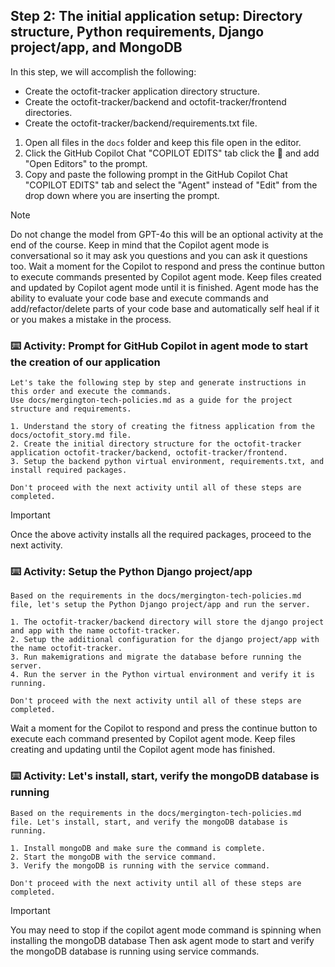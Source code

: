 ## Step 2: The initial application setup: Directory structure, Python requirements, Django project/app, and MongoDB

In this step, we will accomplish the following:

- Create the octofit-tracker application directory structure.
- Create the octofit-tracker/backend and octofit-tracker/frontend directories.
- Create the octofit-tracker/backend/requirements.txt file. 

1. Open all files in the `docs` folder and keep this file open in the editor.
2. Click the GitHub Copilot Chat "COPILOT EDITS" tab click the :paperclip: and add "Open Editors" to the prompt.
3. Copy and paste the following prompt in the GitHub Copilot Chat "COPILOT EDITS" tab and select the "Agent" instead of "Edit" from the drop down where you are inserting the prompt.

>[!NOTE]
> Do not change the model from GPT-4o this will be an optional activity at the end of the course.
> Keep in mind that the Copilot agent mode is conversational so it may ask you questions and you can ask it questions too.
> Wait a moment for the Copilot to respond and press the continue button to execute commands presented by Copilot agent mode.
> Keep files created and updated by Copilot agent mode until it is finished.
> Agent mode has the ability to evaluate your code base and execute commands and add/refactor/delete parts of your code base and automatically self heal if it or you makes a mistake in the process.

### :keyboard: Activity: Prompt for GitHub Copilot in agent mode to start the creation of our application

```text
Let's take the following step by step and generate instructions in this order and execute the commands.
Use docs/mergington-tech-policies.md as a guide for the project structure and requirements.

1. Understand the story of creating the fitness application from the docs/octofit_story.md file.
2. Create the initial directory structure for the octofit-tracker application octofit-tracker/backend, octofit-tracker/frontend.
3. Setup the backend python virtual environment, requirements.txt, and install required packages.

Don't proceed with the next activity until all of these steps are completed.
```

> [!IMPORTANT]
> Once the above activity installs all the required packages, proceed to the next activity.

### :keyboard: Activity: Setup the Python Django project/app

```text
Based on the requirements in the docs/mergington-tech-policies.md file, let's setup the Python Django project/app and run the server.

1. The octofit-tracker/backend directory will store the django project and app with the name octofit-tracker.
2. Setup the additional configuration for the django project/app with the name octofit-tracker.
3. Run makemigrations and migrate the database before running the server.
4. Run the server in the Python virtual environment and verify it is running.

Don't proceed with the next activity until all of these steps are completed.
```

Wait a moment for the Copilot to respond and press the continue button to execute each command presented by Copilot agent mode.
Keep files creating and updating until the Copilot agent mode has finished.

### :keyboard: Activity: Let's install, start, verify the mongoDB database is running

```text
Based on the requirements in the docs/mergington-tech-policies.md file. Let's install, start, and verify the mongoDB database is running.

1. Install mongoDB and make sure the command is complete.
2. Start the mongoDB with the service command.
3. Verify the mongoDB is running with the service command.

Don't proceed with the next activity until all of these steps are completed.
```

> [!IMPORTANT]
> You may need to stop if the copilot agent mode command is spinning when installing the mongoDB database
> Then ask agent mode to start and verify the mongoDB database is running using service commands.
